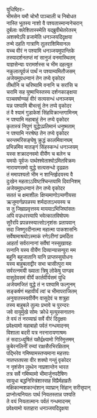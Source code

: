 युधिष्ठिरः-  
भीमसेन यमौ चोभौ पाञ्चाली च निबोधत  
नास्ति भूतस्य नाशो वै पश्यतास्मान्वनेचरान्  
दुर्बलाः क्लेशितास्स्मेति यद्ब्रुवीथेतरेतरम्  
अशक्येऽपि व्रजामेति धनञ्जयदिदृक्षया  
तन्मे दहति गात्राणि तूलराशिमिवानलः  
यच्च वीरं न पश्यामि धनञ्जयमुपान्तिके  
तस्यादर्शनतप्तं मां सानुजं वनमास्थितम्  
याज्ञसेन्याः परामर्शस्स च भीम दहत्युत  
नकुलात्पूर्वजं पार्थं न पश्याम्यमितौजसम्  
अजेयमुग्रधन्वानं तेन तप्ये वृकोदर  
तीर्थानि च चरिष्यामि वनानि च सरांसि च  
चरामि सह युष्माभिस्तस्य दर्शनकाङ्क्षया  
पञ्चवर्षाण्यहं वीरं सत्यसन्धं धनञ्जयम्  
यन्न पश्यामि बीभत्सुं तेन तप्ये वृकोदर  
तं वै श्यामं गुडाकेशं सिंहविक्रान्तगामिनम्  
न पश्यामि महाबाहुं तेन तप्ये वृकोदर  
कृतास्त्रं निपुणं युद्धेऽप्रतिमानं धनुष्मताम्  
न पश्यामि नरश्रेष्ठ तेन तप्ये वृकोदर  
चरन्तमरिसङ्घेषु क्रुद्धं कालमिवानघम्  
प्रभिन्नमिव मातङ्गं सिंहस्कन्धं धनञ्जयम्  
यस्स शक्रादनवमो वीर्येण च बलेन च  
यमयोः पूर्वजः पार्थश्श्वेताश्वोऽमितविक्रमः  
नारायणसमो युद्धे सत्यसन्धो दृढव्रतः  
तं ममापश्यतो भीम न शान्तिर्हृदयस्य वै  
दुःखेन महताऽऽविष्टश्चिन्तयामि दिवानिशम्  
अजेयमुग्रधन्वानं तेन तप्ये वृकोदर  
सततं च क्षमाशीलः क्षिप्यमाणोऽप्यणीयसा  
ऋजुमार्गप्रपन्नस्य शर्मदाताऽभयस्य च  
स तु जिह्मप्रवृत्तस्य माययाऽभिजिघांसतः  
अपि वज्रधरस्यापि भवेत्कालविषोपमः  
सुरैरपि प्रपन्नस्स्यात्सोऽनृशंसः प्रतापवान्  
सदा जिष्णुरदीनात्मा महात्मा पाकशासनिः  
सर्वेषामाश्रयोऽस्माकं रणेऽरीणां प्रमर्दिता  
आहर्ता सर्वरत्नानां सर्वेषां नस्सुखावहः  
रत्नानि यस्य वीर्येण दिव्यान्यासन्पुरा मम  
बहूनि बहुजातानि यानि प्राप्तस्सुयोधनः  
यस्य बाहुबलाद्वीर सभा चासीत्पुरा मम  
सर्वरत्नमयी ख्याता त्रिषु लोकेषु पाण्डव  
वासुदेवसमं वीर्ये कार्तवीर्यसमं युधि  
अजेयमजितं युद्धे तं न पश्यामि फल्गुनम्  
सङ्कर्षणं महावीर्यं त्वां च भीमापराजितम्  
अनुयातस्स्ववीर्येण वासुदेवं च शत्रुहा  
तस्य बाहुबले तुल्यः प्रभावे च पुरन्दरः  
जवे वायुर्मुखे सोमः क्रोधे मृत्युस्सनातनः  
ते वयं तं नरव्याघ्रं सर्वे वीरं दिदृक्षवः  
प्रवेक्ष्यामो महाबाहो पर्वतं गन्धमादनम्  
विशाला बदरी यत्र नरनारायणाश्रमः  
तं सदाऽध्युषितं यक्षैर्द्रक्ष्यामो गिरिमुत्तमम्  
कुबेरनलिनीं रम्यां राक्षसैरभिरक्षिताम्  
पद्भिरेव गमिष्यामस्तप्यमाना महत्तपः  
नातप्ततपसा वीर शक्यो गन्तुं वृकोदर  
न नृशंसेन लुब्धेन नाप्रशान्तेन भारत  
तत्र सर्वे गमिष्यामो भीमार्जुनपदैषिणः  
सायुधा बद्धनिस्त्रिंशास्सह विप्रैर्महाव्रतैः  
मक्षिकान्मशकान्दंशान् व्याघ्रान् सिंहान् सरीसृपान्  
प्राप्नोत्यनियतः पार्थ नियतस्तान्न पश्यति  
ते वयं नियतात्मानः पर्वतं गन्धमादनम्  
प्रवेक्ष्यामो यताहारा धनञ्जयदिदृक्षया  
